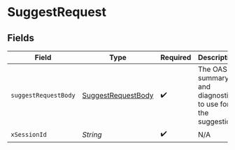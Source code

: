 # SuggestRequest


## Fields

| Field                                                           | Type                                                            | Required                                                        | Description                                                     |
| --------------------------------------------------------------- | --------------------------------------------------------------- | --------------------------------------------------------------- | --------------------------------------------------------------- |
| `suggestRequestBody`                                            | [SuggestRequestBody](../../models/shared/SuggestRequestBody.md) | :heavy_check_mark:                                              | The OAS summary and diagnostics to use for the suggestion.      |
| `xSessionId`                                                    | *String*                                                        | :heavy_check_mark:                                              | N/A                                                             |